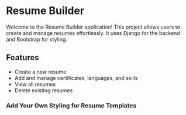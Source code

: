 # Resume Builder

Welcome to the Resume Builder application! This project allows users to create and manage resumes effortlessly. It uses Django for the backend and Bootstrap for styling.

## Features

- Create a new resume
- Add and manage certificates, languages, and skills
- View all resumes
- Delete existing resumes
 

### Add Your Own Styling for Resume Templates

